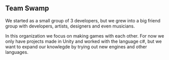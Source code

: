 ## Team Swamp

We started as a small group of 3 developers, but we grew into a big friend group with developers, artists, designers and even musicians.

In this organization we focus on making games with each other. 
For now we only have projects made in Unity and worked with the language c#, but we want to expand our knowlegde by trying out new engines and other languages.


<!--

**Here are some ideas to get you started:**

🙋‍♀️ A short introduction - what is your organization all about?
🌈 Contribution guidelines - how can the community get involved?
👩‍💻 Useful resources - where can the community find your docs? Is there anything else the community should know?
🍿 Fun facts - what does your team eat for breakfast?
🧙 Remember, you can do mighty things with the power of [Markdown](https://docs.github.com/github/writing-on-github/getting-started-with-writing-and-formatting-on-github/basic-writing-and-formatting-syntax)
-->
